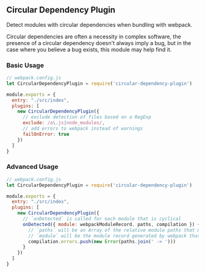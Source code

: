 ## Circular Dependency Plugin

Detect modules with circular dependencies when bundling with webpack.

Circular dependencies are often a necessity in complex software, the presence of a circular dependency doesn't always imply a bug, but in the case where you believe a bug exists, this module may help find it.

### Basic Usage

```js
// webpack.config.js
let CircularDependencyPlugin = require('circular-dependency-plugin')

module.exports = {
  entry: "./src/index",
  plugins: [
    new CircularDependencyPlugin({
      // exclude detection of files based on a RegExp
      exclude: /a\.js|node_modules/,
      // add errors to webpack instead of warnings
      failOnError: true
    })
  ]
}
```

### Advanced Usage

```js
// webpack.config.js
let CircularDependencyPlugin = require('circular-dependency-plugin')

module.exports = {
  entry: "./src/index",
  plugins: [
    new CircularDependencyPlugin({
      // `onDetected` is called for each module that is cyclical
      onDetected({ module: webpackModuleRecord, paths, compilation }) {
        // `paths` will be an Array of the relative module paths that make up the cycle
        // `module` will be the module record generated by webpack that caused the cycle
        compilation.errors.push(new Error(paths.join(' -> ')))
      }
    })
  ]
}
```
